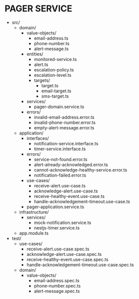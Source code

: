 # PAGER SERVICE

- src/
  - domain/
    - value-objects/
      - email-address.ts
      - phone-number.ts
      - alert-message.ts
    - entities/
      - monitored-service.ts
      - alert.ts
      - escalation-policy.ts
      - escalation-level.ts
      - targets/
        - target.ts
        - email-target.ts
        - sms-target.ts
    - services/
      - pager-domain.service.ts
    - errors/
      - invalid-email-address.error.ts
      - invalid-phone-number.error.ts
      - empty-alert-message.error.ts
  - application/
    - interfaces/
      - notification-service.interface.ts
      - timer-service.interface.ts
    - errors/
      - service-not-found.error.ts
      - alert-already-acknowledged.error.ts
      - cannot-acknowledge-healthy-service.error.ts
      - notification-failed.error.ts
    - use-cases/
      - receive-alert.use-case.ts
      - acknowledge-alert.use-case.ts
      - receive-healthy-event.use-case.ts
      - handle-acknowledgement-timeout.use-case.ts
    - pager-application.service.ts
  - infrastructure/
    - services/
      - mock-notification.service.ts
      - nestjs-timer.service.ts
  - app.module.ts
- test/
  - use-cases/
    - receive-alert.use-case.spec.ts
    - acknowledge-alert.use-case.spec.ts
    - receive-healthy-event.use-case.spec.ts
    - handle-acknowledgement-timeout.use-case.spec.ts
  - domain/
    - value-objects/
      - email-address.spec.ts
      - phone-number.spec.ts
      - alert-message.spec.ts
